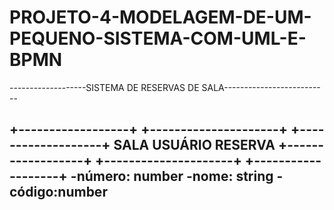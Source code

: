# PROJETO-4-MODELAGEM-DE-UM-PEQUENO-SISTEMA-COM-UML-E-BPMN

-------------------SISTEMA DE RESERVAS DE SALA--------------------------

+------------------+           +---------------------+          +-------------------+
       SALA                            USUÁRIO                         RESERVA
+------------------+           +---------------------+          +-------------------+
  -número: number                   -nome: string                  -código:number
  -
   

